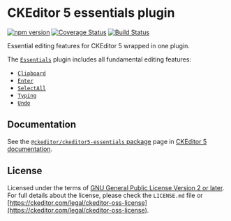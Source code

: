 CKEditor 5 essentials plugin
========================================

[![npm version](https://badge.fury.io/js/%40ckeditor%2Fckeditor5-essentials.svg)](https://www.npmjs.com/package/@ckeditor/ckeditor5-essentials)
[![Coverage Status](https://coveralls.io/repos/github/ckeditor/ckeditor5/badge.svg?branch=master)](https://coveralls.io/github/ckeditor/ckeditor5?branch=master)
[![Build Status](https://travis-ci.com/ckeditor/ckeditor5.svg?branch=master)](https://app.travis-ci.com/github/ckeditor/ckeditor5)

Essential editing features for CKEditor 5 wrapped in one plugin.

The [`Essentials`](https://ckeditor.com/docs/ckeditor5/latest/api/module_essentials_essentials-Essentials.html) plugin includes all fundamental editing features:

* [`Clipboard`](https://ckeditor.com/docs/ckeditor5/latest/api/module_clipboard_clipboard-Clipboard.html)
* [`Enter`](https://ckeditor.com/docs/ckeditor5/latest/api/module_enter_enter-Enter.html)
* [`SelectAll`](https://ckeditor.com/docs/ckeditor5/latest/api/module_select-all_selectall-SelectAll.html)
* [`Typing`](https://ckeditor.com/docs/ckeditor5/latest/api/module_typing_typing-Typing.html)
* [`Undo`](https://ckeditor.com/docs/ckeditor5/latest/api/module_undo_undo-Undo.html)

## Documentation

See the [`@ckeditor/ckeditor5-essentials` package](https://ckeditor.com/docs/ckeditor5/latest/api/essentials.html) page in [CKEditor 5 documentation](https://ckeditor.com/docs/ckeditor5/latest/).

## License

Licensed under the terms of [GNU General Public License Version 2 or later](http://www.gnu.org/licenses/gpl.html). For full details about the license, please check the `LICENSE.md` file or [https://ckeditor.com/legal/ckeditor-oss-license](https://ckeditor.com/legal/ckeditor-oss-license).
